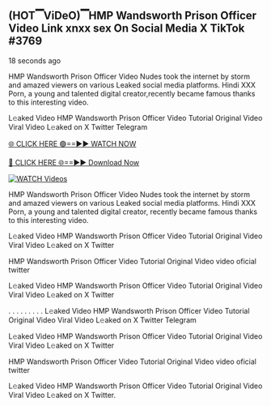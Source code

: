 ## (HOT▔ViDeO)▔HMP Wandsworth Prison Officer Video Link xnxx sex On Social Media X TikTok #3769

18 seconds ago

HMP Wandsworth Prison Officer Video Nudes took the internet by storm and amazed viewers on various Leaked social media platforms. Hindi XXX Porn, a young and talented digital creator,recently became famous thanks to this interesting video.

L𝚎aked Video HMP Wandsworth Prison Officer Video Tutorial Original Video Viral Video L𝚎aked on X Twitter Telegram

[🌐 CLICK HERE 🟢==►► WATCH NOW](https://dekho-ki-hoy-07-2k25.blogspot.com/2025/01/viral-tv.html)

[🔴 CLICK HERE 🌐==►► Download Now](https://dekho-ki-hoy-07-2k25.blogspot.com/2025/01/viral-tv.html)

[![WATCH Videos](https://i.imgur.com/PlrYii1.png)](https://dekho-ki-hoy-07-2k25.blogspot.com/2025/01/viral-tv.html)

HMP Wandsworth Prison Officer Video Nudes took the internet by storm and amazed viewers on various Leaked social media platforms. Hindi XXX Porn, a young and talented digital creator, recently became famous thanks to this interesting video.

L𝚎aked Video HMP Wandsworth Prison Officer Video Tutorial Original Video Viral Video L𝚎aked on X Twitter

HMP Wandsworth Prison Officer Video Tutorial Original Video video oficial twitter

L𝚎aked Video HMP Wandsworth Prison Officer Video Tutorial Original Video Viral Video L𝚎aked on X Twitter

. . . . . . . . . L𝚎aked Video HMP Wandsworth Prison Officer Video Tutorial Original Video Viral Video L𝚎aked on X Twitter Telegram

L𝚎aked Video HMP Wandsworth Prison Officer Video Tutorial Original Video Viral Video L𝚎aked on X Twitter

HMP Wandsworth Prison Officer Video Tutorial Original Video video oficial twitter

L𝚎aked Video HMP Wandsworth Prison Officer Video Tutorial Original Video Viral Video L𝚎aked on X Twitter.